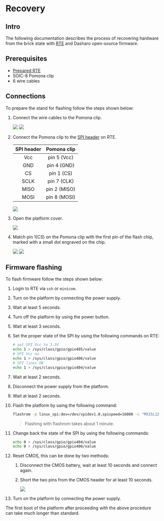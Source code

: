 # Recovery

## Intro

The following documentation describes the process of recovering hardware from
the brick state with [RTE](../../transparent-validation/rte/introduction.md) and
Dasharo open-source firmware.

## Prerequisites

* [Prepared RTE](../../transparent-validation/rte/v1.1.0/quick-start-guide.md)
* SOIC-8 Pomona clip
* 6 wire cables

## Connections

To prepare the stand for flashing follow the steps shown below:

1. Connect the wire cables to the Pomona clip.

    ![](../../images/protectli_recovery/pomona_clip.png)
    ![](../../images/protectli_recovery/pomona_clip_with_cables.png)

1. Connect the Pomona clip to the [SPI header](../../transparent-validation/rte/v1.1.0/specification.md)
   on RTE.

    | SPI header | Pomona clip  |
    |:----------:|:------------:|
    | Vcc        | pin 5 (Vcc)  |
    | GND        | pin 4 (GND)  |
    | CS         | pin 1 (CS)   |
    | SCLK       | pin 7 (CLK)  |
    | MISO       | pin 2 (MISO) |
    | MOSI       | pin 8 (MOSI) |

    ![](../../images/protectli_recovery/pomona_clip_with_rte.png)

1. Open the platform cover.

    ![](../../images/protectli_recovery/vp46xx_location_of_flash_chip.png)

1. Match pin 1(CS) on the Pomona clip with the first pin of the flash chip,
   marked with a small dot engraved on the chip.

    ![](../../images/protectli_recovery/flash_chip.png)
    ![](../../images/protectli_recovery/pomona_clip_connected_to_flash_chip.png)

## Firmware flashing

To flash firmware follow the steps shown below:

1. Login to RTE via `ssh` or `minicom`.
1. Turn on the platform by connecting the power supply.
1. Wait at least 5 seconds.
1. Turn off the platform by using the power button.
1. Wait at least 3 seconds.
1. Set the proper state of the SPI by using the following commands on RTE:

    ```bash
    # set SPI Vcc to 3.3V
    echo 1 > /sys/class/gpio/gpio405/value
    # SPI Vcc on
    echo 1 > /sys/class/gpio/gpio406/value
    # SPI lines ON
    echo 1 > /sys/class/gpio/gpio404/value
    ```

1. Wait at least 2 seconds.
1. Disconnect the power supply from the platform.
1. Wait at least 2 seconds.
1. Flash the platform by using the following command:

    ```bash
    flashrom -p linux_spi:dev=/dev/spidev1.0,spispeed=16000 -c "MX25L12835F/MX25L12845E/MX25L12865E" -w [path_to_binary]
    ```

    > Flashing with flashrom takes about 1 minute.

1. Change back the state of the SPI by using the following commands:

    ```bash
    echo 0 > /sys/class/gpio/gpio404/value
    echo 0 > /sys/class/gpio/gpio406/value
    ```

1. Reset CMOS, this can be done by two methods:
    1. Disconnect the CMOS battery, wait at least 10 seconds and connect again.
    1. Short the two pins from the CMOS header for at least 10 seconds.

        ![](../../images/protectli_recovery/vp46xx_location_of_CMOS_header.png)

1. Turn on the platform by connecting the power supply.

The first boot of the platform after proceeding with the above procedure can
take much longer than standard.
